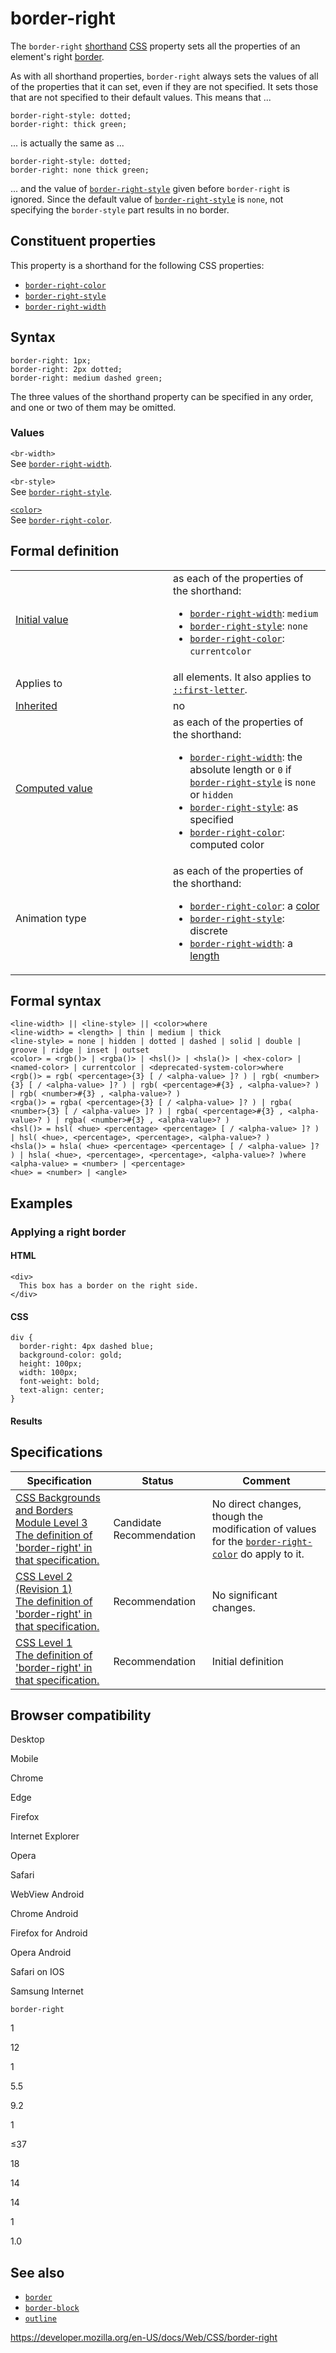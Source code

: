 # border-right

The `border-right` [shorthand](shorthand_properties) [CSS](https://developer.mozilla.org/en-US/docs/Web/CSS) property sets all the properties of an element's right [border](border).

As with all shorthand properties, `border-right` always sets the values of all of the properties that it can set, even if they are not specified. It sets those that are not specified to their default values. This means that ...

    border-right-style: dotted;
    border-right: thick green;

... is actually the same as ...

    border-right-style: dotted;
    border-right: none thick green;

... and the value of [`border-right-style`](border-right-style) given before `border-right` is ignored. Since the default value of [`border-right-style`](border-right-style) is `none`, not specifying the `border-style` part results in no border.

## Constituent properties

This property is a shorthand for the following CSS properties:

- [`border-right-color`](border-right-color)
- [`border-right-style`](border-right-style)
- [`border-right-width`](border-right-width)

## Syntax

    border-right: 1px;
    border-right: 2px dotted;
    border-right: medium dashed green;

The three values of the shorthand property can be specified in any order, and one or two of them may be omitted.

### Values

`<br-width>`  
See [`border-right-width`](border-right-width).

`<br-style>`  
See [`border-right-style`](border-right-style).

[`<color>`](color_value)  
See [`border-right-color`](border-right-color).

## Formal definition

<table><colgroup><col style="width: 50%" /><col style="width: 50%" /></colgroup><tbody><tr class="odd"><td><a href="initial_value">Initial value</a></td><td>as each of the properties of the shorthand:<br />
<ul><li><a href="border-right-width"><code>border-right-width</code></a>: <code>medium</code></li><li><a href="border-right-style"><code>border-right-style</code></a>: <code>none</code></li><li><a href="border-right-color"><code>border-right-color</code></a>: <code>currentcolor</code></li></ul></td></tr><tr class="even"><td>Applies to</td><td>all elements. It also applies to <a href="::first-letter"><code>::first-letter</code></a>.</td></tr><tr class="odd"><td><a href="inheritance">Inherited</a></td><td>no</td></tr><tr class="even"><td><a href="computed_value">Computed value</a></td><td>as each of the properties of the shorthand:<br />
<ul><li><a href="border-right-width"><code>border-right-width</code></a>: the absolute length or <code>0</code> if <a href="border-right-style"><code>border-right-style</code></a> is <code>none</code> or <code>hidden</code></li><li><a href="border-right-style"><code>border-right-style</code></a>: as specified</li><li><a href="border-right-color"><code>border-right-color</code></a>: computed color</li></ul></td></tr><tr class="odd"><td>Animation type</td><td>as each of the properties of the shorthand:<br />
<ul><li><a href="border-right-color"><code>border-right-color</code></a>: a <a href="color_value#interpolation">color</a></li><li><a href="border-right-style"><code>border-right-style</code></a>: discrete</li><li><a href="border-right-width"><code>border-right-width</code></a>: a <a href="length#interpolation">length</a></li></ul></td></tr></tbody></table>

## Formal syntax

    <line-width> || <line-style> || <color>where
    <line-width> = <length> | thin | medium | thick
    <line-style> = none | hidden | dotted | dashed | solid | double | groove | ridge | inset | outset
    <color> = <rgb()> | <rgba()> | <hsl()> | <hsla()> | <hex-color> | <named-color> | currentcolor | <deprecated-system-color>where
    <rgb()> = rgb( <percentage>{3} [ / <alpha-value> ]? ) | rgb( <number>{3} [ / <alpha-value> ]? ) | rgb( <percentage>#{3} , <alpha-value>? ) | rgb( <number>#{3} , <alpha-value>? )
    <rgba()> = rgba( <percentage>{3} [ / <alpha-value> ]? ) | rgba( <number>{3} [ / <alpha-value> ]? ) | rgba( <percentage>#{3} , <alpha-value>? ) | rgba( <number>#{3} , <alpha-value>? )
    <hsl()> = hsl( <hue> <percentage> <percentage> [ / <alpha-value> ]? ) | hsl( <hue>, <percentage>, <percentage>, <alpha-value>? )
    <hsla()> = hsla( <hue> <percentage> <percentage> [ / <alpha-value> ]? ) | hsla( <hue>, <percentage>, <percentage>, <alpha-value>? )where
    <alpha-value> = <number> | <percentage>
    <hue> = <number> | <angle>

## Examples

### Applying a right border

#### HTML

    <div>
      This box has a border on the right side.
    </div>

#### CSS

    div {
      border-right: 4px dashed blue;
      background-color: gold;
      height: 100px;
      width: 100px;
      font-weight: bold;
      text-align: center;
    }

#### Results

## Specifications

<table><thead><tr class="header"><th>Specification</th><th>Status</th><th>Comment</th></tr></thead><tbody><tr class="odd"><td><a href="https://drafts.csswg.org/css-backgrounds-3/#propdef-border-right">CSS Backgrounds and Borders Module Level 3<br />
<span class="small">The definition of 'border-right' in that specification.</span></a></td><td><span class="spec-cr">Candidate Recommendation</span></td><td>No direct changes, though the modification of values for the <a href="border-right-color"><code>border-right-color</code></a> do apply to it.</td></tr><tr class="even"><td><a href="https://www.w3.org/TR/CSS2/box.html#propdef-border-right">CSS Level 2 (Revision 1)<br />
<span class="small">The definition of 'border-right' in that specification.</span></a></td><td><span class="spec-rec">Recommendation</span></td><td>No significant changes.</td></tr><tr class="odd"><td><a href="https://www.w3.org/TR/CSS1/#border-right">CSS Level 1<br />
<span class="small">The definition of 'border-right' in that specification.</span></a></td><td><span class="spec-rec">Recommendation</span></td><td>Initial definition</td></tr></tbody></table>

## Browser compatibility

Desktop

Mobile

Chrome

Edge

Firefox

Internet Explorer

Opera

Safari

WebView Android

Chrome Android

Firefox for Android

Opera Android

Safari on IOS

Samsung Internet

`border-right`

1

12

1

5.5

9.2

1

≤37

18

14

14

1

1.0

## See also

- [`border`](border)
- [`border-block`](border-block)
- [`outline`](outline)

<a href="https://developer.mozilla.org/en-US/docs/Web/CSS/border-right" class="_attribution-link">https://developer.mozilla.org/en-US/docs/Web/CSS/border-right</a>
